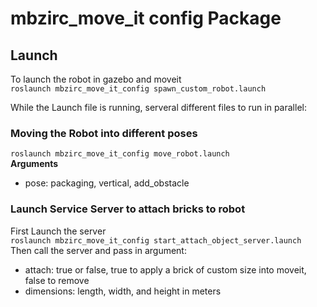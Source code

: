 # mbzirc_move_it config Package   
    
## Launch   
To launch the robot in gazebo and moveit    
`roslaunch mbzirc_move_it_config spawn_custom_robot.launch`   
    
While the Launch file is running, serveral different files to run in parallel:      
        
### Moving the Robot into different poses   
`roslaunch mbzirc_move_it_config move_robot.launch`      
**Arguments**   
* pose: packaging, vertical, add_obstacle   

### Launch Service Server to attach bricks to robot   
First Launch the server   
`roslaunch mbzirc_move_it_config start_attach_object_server.launch`   
Then call the server and pass in argument: 
* attach: true or false, true to apply a brick of custom size into moveit, false to remove    
* dimensions: length, width, and height in meters   
